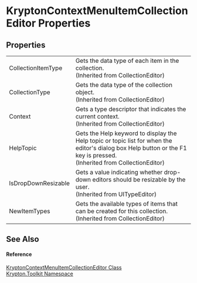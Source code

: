 # KryptonContextMenuItemCollectionEditor Properties




## Properties
<table>
<tr>
<td>CollectionItemType</td>
<td>Gets the data type of each item in the collection.<br />(Inherited from CollectionEditor)</td></tr>
<tr>
<td>CollectionType</td>
<td>Gets the data type of the collection object.<br />(Inherited from CollectionEditor)</td></tr>
<tr>
<td>Context</td>
<td>Gets a type descriptor that indicates the current context.<br />(Inherited from CollectionEditor)</td></tr>
<tr>
<td>HelpTopic</td>
<td>Gets the Help keyword to display the Help topic or topic list for when the editor's dialog box Help button or the F1 key is pressed.<br />(Inherited from CollectionEditor)</td></tr>
<tr>
<td>IsDropDownResizable</td>
<td>Gets a value indicating whether drop-down editors should be resizable by the user.<br />(Inherited from UITypeEditor)</td></tr>
<tr>
<td>NewItemTypes</td>
<td>Gets the available types of items that can be created for this collection.<br />(Inherited from CollectionEditor)</td></tr>
</table>

## See Also


#### Reference
<a href="a0027e27-a2ab-a71b-2c08-40f6f552beb1.md">KryptonContextMenuItemCollectionEditor Class</a>  
<a href="79d2eac2-21f4-54ff-7552-b20c33c30600.md">Krypton.Toolkit Namespace</a>  
